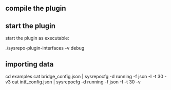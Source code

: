 
## compile the plugin

## start the plugin

start the plugin as executable:

./sysrepo-plugin-interfaces -v debug

## importing data

cd examples
cat bridge_config.json | sysrepocfg  -d running -f json -I -t 30 -v3
cat intf_config.json | sysrepocfg  -d running -f json -I -t 30 -v
